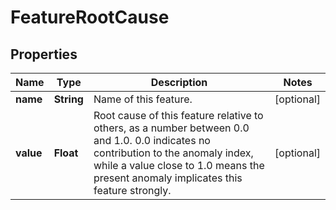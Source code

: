 

# FeatureRootCause


## Properties

| Name | Type | Description | Notes |
|------------ | ------------- | ------------- | -------------|
|**name** | **String** | Name of this feature. |  [optional] |
|**value** | **Float** | Root cause of this feature relative to others, as a number between 0.0 and 1.0. 0.0 indicates no contribution to the anomaly index, while a value close to 1.0 means the present anomaly implicates this feature strongly. |  [optional] |



